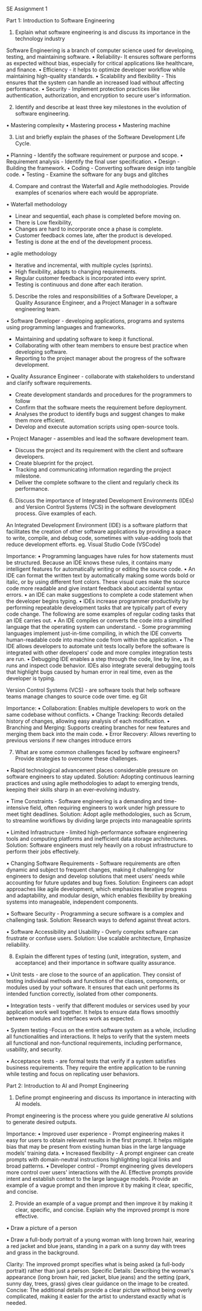 SE Assignment 1

Part 1: Introduction to Software Engineering

1.	Explain what software engineering is and discuss its importance in the technology industry

Software Engineering is a branch of computer science used for developing, testing, and maintaining software.
•	Reliability- It ensures software performs as expected without bias, especially for critical applications like healthcare, and finance. 
•	Efficiency - it helps to optimize developer workflow while maintaining high-quality standards.
•	Scalability and flexibility - This ensures that the system can handle an increased load without affecting performance.
•	Security - Implement protection practices like authentication, authorization, and encryption to secure user's information.

2.	Identify and describe at least three key milestones in the evolution of software engineering.  

•	Mastering complexity
•	Mastering process
•	Mastering machine

3.	List and briefly explain the phases of the Software Development Life Cycle.

•	Planning - Identify the software requirement or purpose and scope.
•	Requirement analysis - Identify the final user specification. 
•	Design - Building the framework. 
•	Coding - Converting software design into tangible code.
•	Testing - Examine the software for any bugs and glitches

4.	Compare and contrast the Waterfall and Agile methodologies. Provide examples of scenarios where each would be appropriate.

•	Waterfall methodology 
- Linear and sequential, each phase is completed before moving on. 
-	There is Low flexibility,
-	Changes are hard to incorporate once a phase is complete.
-	Customer feedback comes late, after the product is developed.
-	Testing is done at the end of the development process.

•	agile methodology 
- Iterative and incremental, with multiple cycles (sprints). 
-	High flexibility, adapts to changing requirements. 
-	Regular customer feedback is incorporated into every sprint. 
-	Testing is continuous and done after each iteration.

5.	Describe the roles and responsibilities of a Software Developer, a Quality Assurance Engineer, and a Project Manager in a software engineering team.

•	Software Developer - developing applications, programs and systems using programming languages and frameworks.
-	Maintaining and updating software to keep it functional. 
-	Collaborating with other team members to ensure best practice when developing software.
-	Reporting to the project manager about the progress of the software development.

•	Quality Assurance Engineer - collaborate with stakeholders to understand and clarify software requirements.
-	Create development standards and procedures for the programmers to follow
-	Confirm that the software meets the requirement before deployment. 
-	Analyses the product to identify bugs and suggest changes to make them more efficient. 
-	Develop and execute automation scripts using open-source tools.

•	Project Manager - assembles and lead the software development team.
-	Discuss the project and its requirement with the client and software developers.
-	Create blueprint for the project.
-	Tracking and communicating information regarding the project milestone.
-	Deliver the complete software to the client and regularly check its performance.

6.	Discuss the importance of Integrated Development Environments (IDEs) and Version Control Systems (VCS) in the software development process. Give examples of each.

An Integrated Development Environment (IDE) is a software platform that facilitates the creation of other software applications by providing a space to write, compile, and debug code, sometimes with value-adding tools that reduce development efforts. eg. Visual Studio Code (VSCode)

Importance:
•	Programming languages have rules for how statements must be structured. Because an IDE knows these rules, it contains many intelligent features for automatically writing or editing the source code.
•	An IDE can format the written text by automatically making some words bold or italic, or by using different font colors. These visual cues make the source code more readable and give instant feedback about accidental syntax errors.
•	an IDE can make suggestions to complete a code statement when the developer begins typing.
•	IDEs increase programmer productivity by performing repeatable development tasks that are typically part of every code change. The following are some examples of regular coding tasks that an IDE carries out.
•	An IDE compiles or converts the code into a simplified language that the operating system can understand. - Some programming languages implement just-in-time compiling, in which the IDE converts human-readable code into machine code from within the application.
•	The IDE allows developers to automate unit tests locally before the software is integrated with other developers' code and more complex integration tests are run.
•	Debugging IDE enables a step through the code, line by line, as it runs and inspect code behavior. IDEs also integrate several debugging tools that highlight bugs caused by human error in real time, even as the developer is typing.

Version Control Systems (VCS) - are software tools that help software teams manage changes to source code over time. eg Git

Importance:
•	Collaboration: Enables multiple developers to work on the same codebase without conflicts.
•	Change Tracking: Records detailed history of changes, allowing easy analysis of each modification. 
•	Branching and Merging: Supports creating branches for new features and merging them back into the main code.
•	Error Recovery: Allows reverting to previous versions if new changes introduce errors  

7.	What are some common challenges faced by software engineers? Provide strategies to overcome these challenges.

•	Rapid technological advancement places considerable pressure on software engineers to stay updated.
Solution: Adopting continuous learning practices and using agile methodologies to adapt to emerging trends, keeping their skills sharp in an ever-evolving industry.

•	Time Constraints - Software engineering is a demanding and time-intensive field, often requiring engineers to work under high pressure to meet tight deadlines.
Solution: Adopt agile methodologies, such as Scrum, to streamline workflows by dividing large projects into manageable sprints 

•	Limited Infrastructure - limited high-performance software engineering tools and computing platforms and inefficient data storage architectures. 
Solution: Software engineers must rely heavily on a robust infrastructure to perform their jobs effectively.

•	Changing Software Requirements - Software requirements are often dynamic and subject to frequent changes, making it challenging for engineers to design and develop solutions that meet users' needs while accounting for future updates and bug fixes. 
Solution: Engineers can adopt approaches like agile development, which emphasizes iterative progress and adaptability, and modular design, which enables flexibility by breaking systems into manageable, independent components.

•	Software Security - Programming a secure software is a complex and challenging task. 
Solution: Research ways to defend against threat actors.

•	Software Accessibility and Usability - Overly complex software can frustrate or confuse users. 
Solution: Use scalable architecture, Emphasize reliability.

8.	Explain the different types of testing (unit, integration, system, and acceptance) and their importance in software quality assurance.

•	Unit tests - are close to the source of an application. They consist of testing individual methods and functions of the classes, components, or modules used by your software. 
It ensures that each unit performs its intended function correctly, isolated from other components.

•	Integration tests - verify that different modules or services used by your application work well together.
It helps to ensure data flows smoothly between modules and interfaces work as expected.

•	System testing -Focus on the entire software system as a whole, including all functionalities and interactions.
It helps to verify that the system meets all functional and non-functional requirements, including performance, usability, and security.

•	Acceptance tests - are formal tests that verify if a system satisfies business requirements. They require the entire application to be running while testing and focus on replicating user behaviors. 

Part 2: Introduction to AI and Prompt Engineering

1.	Define prompt engineering and discuss its importance in interacting with AI models.

Prompt engineering is the process where you guide generative AI solutions to generate desired outputs.

Importance:
•	Improved user experience - Prompt engineering makes it easy for users to obtain relevant results in the first prompt. It helps mitigate bias that may be present from existing human bias in the large language models’ training data.
•	Increased flexibility - A prompt engineer can create prompts with domain-neutral instructions highlighting logical links and broad patterns.
•	Developer control - Prompt engineering gives developers more control over users' interactions with the AI. Effective prompts provide intent and establish context to the large language models. Provide an example of a vague prompt and then improve it by making it clear, specific, and concise.

2.	Provide an example of a vague prompt and then improve it by making it clear, specific, and concise. Explain why the improved prompt is more effective.

•	Draw a picture of a person

•	Draw a full-body portrait of a young woman with long brown hair, wearing a red jacket and blue jeans, standing in a park on a sunny day with trees and grass in the background.

Clarity: The improved prompt specifies what is being asked (a full-body portrait) rather than just a person.
Specific Details: Describing the woman's appearance (long brown hair, red jacket, blue jeans) and the setting (park, sunny day, trees, grass) gives clear guidance on the image to be created.
Concise: The additional details provide a clear picture without being overly complicated, making it easier for the artist to understand exactly what is needed.


